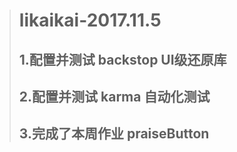 ># likaikai-2017.11.5
>## 1.配置并测试 backstop UI级还原库
>## 2.配置并测试 karma 自动化测试
>## 3.完成了本周作业 praiseButton
